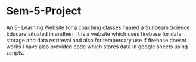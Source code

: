 # Sem-5-Project
An E- Learning Website for a coaching classes named a Sunbeam Science Educare situated in andheri. It is a website which uses firebase for data storage and data retrireval and also for temperoary use if firebase doesnt works I have also provided code which stores data in google sheets using scripts.
